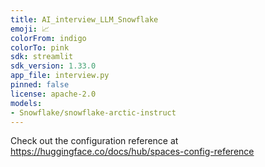 ```yaml
---
title: AI_interview_LLM_Snowflake
emoji: 📈
colorFrom: indigo
colorTo: pink
sdk: streamlit
sdk_version: 1.33.0
app_file: interview.py
pinned: false
license: apache-2.0
models: 
- Snowflake/snowflake-arctic-instruct
---
```


Check out the configuration reference at https://huggingface.co/docs/hub/spaces-config-reference
